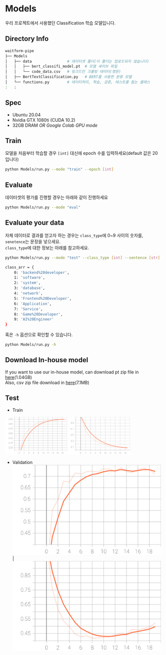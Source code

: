 # Models
우리 프로젝트에서 사용했던 Classification 학습 모델입니다.

## Directory Info
```bash
waitform-pipe
├── Models
│   ├── data                # 데이터셋 폴더(이 폴더는 업로드되지 않습니다)
│   │   ├── bert_classifi_model.pt  # 모델 세이브 파일
│   │   └── code_data.csv   # 링크드인 크롤링 데이터(영문)
│   ├── BertTextClassification.py   # BERT를 사용한 분류 모델
│   └── functions.py        # 데이터처리, 학습, 검증, 테스트를 돕는 클래스
:   :
```

## Spec
- Ubuntu 20.04
- Nvidia GTX 1080ti (CUDA 10.2)
- 32GB DRAM
_OR Google Colab GPU mode_

## Train
모델을 처음부터 학습할 경우 `[int]` 대신에 epoch 수를 입력하세요(default 값은 20입니다)  
```bash
python Models/run.py --mode "train" --epoch [int]
```

## Evaluate
데이터셋의 평가를 진행할 경우는 아래와 같이 진행하세요  
```bash
python Models/run.py --mode "eval"
```

## Evaluate your data
자체 데이터로 결과를 얻고자 하는 경우는 `class_type`에 0~9 사이의 숫자를, `senetence`는 문장을 넣으세요.  
`class_type`에 대한 정보는 아래를 참고하세요.  

```bash
python Models/run.py --mode "test" --class_type [int] --sentence [str]
```

```bash
class_arr = {
    0: 'backend%20developer',
    1: 'software',
    2: 'system', 
    3: 'database', 
    4: 'network', 
    5: 'Frontend%20Developer', 
    6: 'Application', 
    7: 'Service', 
    8: 'Game%20Developer', 
    9: 'AI%20Engineer'
}
```

혹은 `-h` 옵션으로 확인할 수 있습니다.
```bash
python Models/run.py -h
```

## Download In-house model
If you want to use our in-house model, can download pt zip file in [here](https://drive.google.com/file/d/1c9kN3U2gk30iOyexRr__B7MEV9hSttQ2/view?usp=sharing)(1.04GB)  
Also, csv zip file download in [here](https://drive.google.com/file/d/1znx3eplfHFf8UcUX5Z-E9eDIG3cQzxQI/view?usp=sharing)(7.1MB)

## Test
- Train  

<img src="../images/train_acc.svg" width="200" /> <img src="../images/train_loss.svg" width="200" />

- Validation
![val_acc](../images/val_acc.svg)|![val_loss](../images/val_loss.svg)

